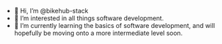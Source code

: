 - 👋 Hi, I’m @bikehub-stack
- 👀 I’m interested in all things software development.
- 🌱 I’m currently learning the basics of software development, and will hopefully be moving onto a more intermediate level soon.  


<!---
bikehub-stack/bikehub-stack is a ✨ special ✨ repository because its `README.md` (this file) appears on your GitHub profile.
You can click the Preview link to take a look at your changes.
--->
